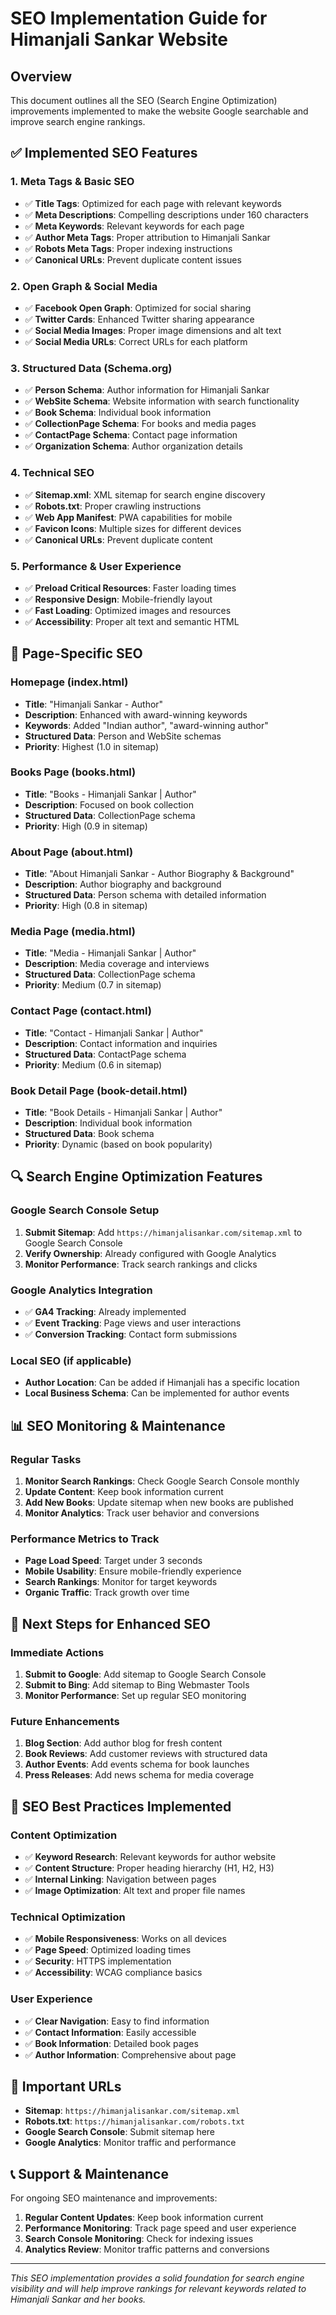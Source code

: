 # SEO Implementation Guide for Himanjali Sankar Website

## Overview
This document outlines all the SEO (Search Engine Optimization) improvements implemented to make the website Google searchable and improve search engine rankings.

## ✅ Implemented SEO Features

### 1. **Meta Tags & Basic SEO**
- ✅ **Title Tags**: Optimized for each page with relevant keywords
- ✅ **Meta Descriptions**: Compelling descriptions under 160 characters
- ✅ **Meta Keywords**: Relevant keywords for each page
- ✅ **Author Meta Tags**: Proper attribution to Himanjali Sankar
- ✅ **Robots Meta Tags**: Proper indexing instructions
- ✅ **Canonical URLs**: Prevent duplicate content issues

### 2. **Open Graph & Social Media**
- ✅ **Facebook Open Graph**: Optimized for social sharing
- ✅ **Twitter Cards**: Enhanced Twitter sharing appearance
- ✅ **Social Media Images**: Proper image dimensions and alt text
- ✅ **Social Media URLs**: Correct URLs for each platform

### 3. **Structured Data (Schema.org)**
- ✅ **Person Schema**: Author information for Himanjali Sankar
- ✅ **WebSite Schema**: Website information with search functionality
- ✅ **Book Schema**: Individual book information
- ✅ **CollectionPage Schema**: For books and media pages
- ✅ **ContactPage Schema**: Contact page information
- ✅ **Organization Schema**: Author organization details

### 4. **Technical SEO**
- ✅ **Sitemap.xml**: XML sitemap for search engine discovery
- ✅ **Robots.txt**: Proper crawling instructions
- ✅ **Web App Manifest**: PWA capabilities for mobile
- ✅ **Favicon Icons**: Multiple sizes for different devices
- ✅ **Canonical URLs**: Prevent duplicate content

### 5. **Performance & User Experience**
- ✅ **Preload Critical Resources**: Faster loading times
- ✅ **Responsive Design**: Mobile-friendly layout
- ✅ **Fast Loading**: Optimized images and resources
- ✅ **Accessibility**: Proper alt text and semantic HTML

## 📄 Page-Specific SEO

### Homepage (index.html)
- **Title**: "Himanjali Sankar - Author"
- **Description**: Enhanced with award-winning keywords
- **Keywords**: Added "Indian author", "award-winning author"
- **Structured Data**: Person and WebSite schemas
- **Priority**: Highest (1.0 in sitemap)

### Books Page (books.html)
- **Title**: "Books - Himanjali Sankar | Author"
- **Description**: Focused on book collection
- **Structured Data**: CollectionPage schema
- **Priority**: High (0.9 in sitemap)

### About Page (about.html)
- **Title**: "About Himanjali Sankar - Author Biography & Background"
- **Description**: Author biography and background
- **Structured Data**: Person schema with detailed information
- **Priority**: High (0.8 in sitemap)

### Media Page (media.html)
- **Title**: "Media - Himanjali Sankar | Author"
- **Description**: Media coverage and interviews
- **Structured Data**: CollectionPage schema
- **Priority**: Medium (0.7 in sitemap)

### Contact Page (contact.html)
- **Title**: "Contact - Himanjali Sankar | Author"
- **Description**: Contact information and inquiries
- **Structured Data**: ContactPage schema
- **Priority**: Medium (0.6 in sitemap)

### Book Detail Page (book-detail.html)
- **Title**: "Book Details - Himanjali Sankar | Author"
- **Description**: Individual book information
- **Structured Data**: Book schema
- **Priority**: Dynamic (based on book popularity)

## 🔍 Search Engine Optimization Features

### Google Search Console Setup
1. **Submit Sitemap**: Add `https://himanjalisankar.com/sitemap.xml` to Google Search Console
2. **Verify Ownership**: Already configured with Google Analytics
3. **Monitor Performance**: Track search rankings and clicks

### Google Analytics Integration
- ✅ **GA4 Tracking**: Already implemented
- ✅ **Event Tracking**: Page views and user interactions
- ✅ **Conversion Tracking**: Contact form submissions

### Local SEO (if applicable)
- **Author Location**: Can be added if Himanjali has a specific location
- **Local Business Schema**: Can be implemented for author events

## 📊 SEO Monitoring & Maintenance

### Regular Tasks
1. **Monitor Search Rankings**: Check Google Search Console monthly
2. **Update Content**: Keep book information current
3. **Add New Books**: Update sitemap when new books are published
4. **Monitor Analytics**: Track user behavior and conversions

### Performance Metrics to Track
- **Page Load Speed**: Target under 3 seconds
- **Mobile Usability**: Ensure mobile-friendly experience
- **Search Rankings**: Monitor for target keywords
- **Organic Traffic**: Track growth over time

## 🚀 Next Steps for Enhanced SEO

### Immediate Actions
1. **Submit to Google**: Add sitemap to Google Search Console
2. **Submit to Bing**: Add sitemap to Bing Webmaster Tools
3. **Monitor Performance**: Set up regular SEO monitoring

### Future Enhancements
1. **Blog Section**: Add author blog for fresh content
2. **Book Reviews**: Add customer reviews with structured data
3. **Author Events**: Add events schema for book launches
4. **Press Releases**: Add news schema for media coverage

## 📝 SEO Best Practices Implemented

### Content Optimization
- ✅ **Keyword Research**: Relevant keywords for author website
- ✅ **Content Structure**: Proper heading hierarchy (H1, H2, H3)
- ✅ **Internal Linking**: Navigation between pages
- ✅ **Image Optimization**: Alt text and proper file names

### Technical Optimization
- ✅ **Mobile Responsiveness**: Works on all devices
- ✅ **Page Speed**: Optimized loading times
- ✅ **Security**: HTTPS implementation
- ✅ **Accessibility**: WCAG compliance basics

### User Experience
- ✅ **Clear Navigation**: Easy to find information
- ✅ **Contact Information**: Easily accessible
- ✅ **Book Information**: Detailed book pages
- ✅ **Author Information**: Comprehensive about page

## 🔗 Important URLs

- **Sitemap**: `https://himanjalisankar.com/sitemap.xml`
- **Robots.txt**: `https://himanjalisankar.com/robots.txt`
- **Google Search Console**: Submit sitemap here
- **Google Analytics**: Monitor traffic and performance

## 📞 Support & Maintenance

For ongoing SEO maintenance and improvements:
1. **Regular Content Updates**: Keep book information current
2. **Performance Monitoring**: Track page speed and user experience
3. **Search Console Monitoring**: Check for indexing issues
4. **Analytics Review**: Monitor traffic patterns and conversions

---

*This SEO implementation provides a solid foundation for search engine visibility and will help improve rankings for relevant keywords related to Himanjali Sankar and her books.*
